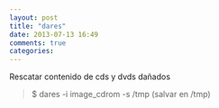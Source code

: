 ```yaml
---
layout: post
title: "dares"
date: 2013-07-13 16:49
comments: true
categories: 
---
```

Rescatar contenido de cds y dvds dañados

>$ dares -i image_cdrom -s /tmp (salvar en /tmp)

